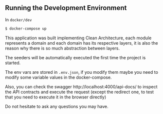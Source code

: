 ## Running the Development Environment
In `docker/dev`
```bash
$ docker-compose up
```

This application was built implementing Clean Architecture, each module represents a domain and each domain has its respective layers, it is also the reason why there is so much abstraction between layers.

The seeders will be automatically executed the first time the project is started.

The env vars are stored in `.env.json`, if you modify them maybe you need to modify some variable values in the docker-compose.

Also, you can check the swagger http://localhost:4000/api-docs/ to inspect the API contracts and execute the request (except the redirect one, to test that you need to execute it in the browser directly)

Do not hesitate to ask any questions you may have.
